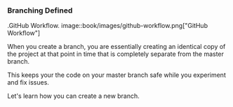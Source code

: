 ### Branching Defined

.GitHub Workflow.
image::book/images/github-workflow.png["GitHub Workflow"]

When you create a branch, you are essentially creating an identical copy of the project at that point in time that is completely separate from the master branch.

This keeps your the code on your master branch safe while you experiment and fix issues.

Let's learn how you can create a new branch.
